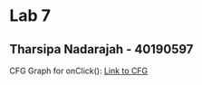 # Lab 7 
## Tharsipa Nadarajah - 40190597
CFG Graph for onClick(): [Link to CFG](https://github.com/SOEN345-WINTER2024/cfg-graph-lab-Tharsipa/blob/master/Lab7%20cfg/onClick_CFG.pdf)
